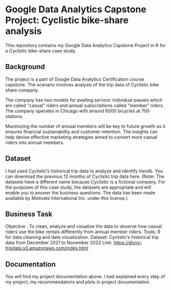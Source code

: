 # Google Data Analytics Capstone Project: Cyclistic bike-share analysis

This repository contains my Google Data Analytics Capstone Project in R for a Cyclistic bike-share case study. 

## Background
The project is a part of Google Data Analytics Certification course capstone. The scenario involves analysis of the trip data of Cyclistic bike share company.

The company has two models for availing service: individual passes which are called "casual" riders and annual subscriptions called "member" riders. The company operates in Chicago with around 6000 bicycles at 700 stations.

Maximizing the number of annual members will be key to future growth as it ensures financial sustainability and customer retention. The insights can help devise effective marketing strategies aimed to convert more casual riders into annual members.


## Dataset
I had used Cyclistic’s historical trip data to analyze and identify trends. You can download the previous 12 months of Cyclistic trip data here. (Note: The datasets have a different name because Cyclistic is a fictional company. For the purposes of this case study, the datasets are appropriate and will enable you to answer the business questions. The data has been made available by Motivate International Inc. under this license.)

## Business Task
Objective : To clean, analyze and visualize the data to observe how casual riders use the bike rentals differently from annual member riders. 
Tools: R for data cleaning and data visualization.
Dataset: Cyclistic’s historical trip data from December 2021 to November 2022
Link: https://divvy-tripdata.s3.amazonaws.com/index.html

## Documentation
You will find my project documentation above. I had explained every step of my project, my recommendatons and plots in project documentation.
